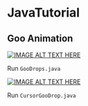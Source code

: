 # JavaTutorial

## Goo Animation
[![IMAGE ALT TEXT HERE](https://i.ytimg.com/vi/vuxuykK9-5s/hqdefault.jpg?sqp=-oaymwEXCNACELwBSFryq4qpAwkIARUAAIhCGAE=&rs=AOn4CLCtAhea7SvY7kykeH_Su4DXPxZl9g)](https://www.youtube.com/watch?v=vuxuykK9-5s)

Run `GooDrops.java`

[![IMAGE ALT TEXT HERE](https://i.ytimg.com/vi/_p_qv41EnlA/hqdefault.jpg?sqp=-oaymwEXCNACELwBSFryq4qpAwkIARUAAIhCGAE=&rs=AOn4CLCm-UOE1Ky8uIcBqMiYVjF_J8w1qQ)](https://www.youtube.com/watch?v=_p_qv41EnlA)


Run `CursorGooDrop.java`
